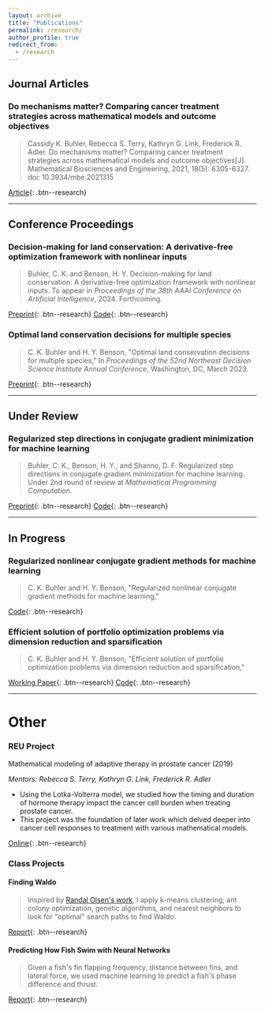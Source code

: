 ```yaml
---
layout: archive
title: "Publications"
permalink: /research/
author_profile: true
redirect_from:
  - /research
---
```



## Journal Articles
### Do mechanisms matter? Comparing cancer treatment strategies across mathematical models and outcome objectives
>Cassidy K. Buhler, Rebecca S. Terry, Kathryn G. Link, Frederick R. Adler. Do mechanisms matter? Comparing cancer treatment strategies across mathematical models and outcome objectives[J]. Mathematical Biosciences and Engineering, 2021, 18(5): 6305-6327. doi: 10.3934/mbe.2021315

<a href="https://www.aimspress.com/article/doi/10.3934/mbe.2021315" target="_blank" rel="noopener noreferrer">Article</a>{: .btn--research}

---

## Conference Proceedings
### Decision-making for land conservation: A derivative-free optimization framework with nonlinear inputs

>Buhler, C. K. and Benson, H. Y. Decision-making for land conservation: A derivative-free optimization framework with nonlinear inputs. To appear in *Proceedings of the 38th AAAI Conference on Artificial Intelligence*, 2024. Forthcoming.


<a href="https://arxiv.org/abs/2308.11549" target="_blank" rel="noopener noreferrer">Preprint</a>{: .btn--research} 
<a href="https://github.com/cassiebuhler/conservation-dfo" target="_blank"  rel="noopener noreferrer">Code</a>{: .btn--research}

### Optimal land conservation decisions for multiple species
>C. K. Buhler and H. Y. Benson, "Optimal land conservation decisions for multiple species," In *Proceedings of the 52nd Northeast Decision Science Institute Annual Conference*, Washington, DC, March 2023. 

<a href="https://arxiv.org/abs/2307.11863" target="_blank" rel="noopener noreferrer">Preprint</a>{: .btn--research}

---

## Under Review

### Regularized step directions in conjugate gradient minimization for machine learning
>Buhler, C. K., Benson, H. Y., and Shanno, D. F. Regularized step directions in conjugate gradient minimization for machine learning. Under 2nd round of review at *Mathematical Programming Computation*. 

<a href="https://arxiv.org/abs/2110.06308" target="_blank" rel="noopener noreferrer">Preprint</a>{: .btn--research}
<a href="https://github.com/cassiebuhler/ConminCG" target="_blank" rel="noopener noreferrer">Code</a>{: .btn--research}

---

## In Progress

### Regularized nonlinear conjugate gradient methods for machine learning
>C. K. Buhler and H. Y. Benson, "Regularized nonlinear conjugate gradient methods for machine learning,"

<a href="https://github.com/cassiebuhler/ConminCG" target="_blank" rel="noopener noreferrer">Code</a>{: .btn--research}

### Efficient solution of portfolio optimization problems via dimension reduction and sparsification
>C. K. Buhler and H. Y. Benson, "Efficient solution of portfolio optimization problems via dimension reduction and sparsification,"

<a href="https://arxiv.org/abs/2306.12639" target="_blank"  rel="noopener noreferrer">Working Paper</a>{: .btn--research} 
<a href="https://github.com/cassiebuhler/PODS" target="_blank"  rel="noopener noreferrer">Code</a>{: .btn--research}


---

# Other

### REU Project
Mathematical modeling of adaptive therapy in prostate cancer (2019)

*Mentors: Rebecca S. Terry, Kathryn G. Link, Frederick R. Adler*
- Using the Lotka-Volterra model, we studied how the timing and duration of hormone therapy impact the cancer cell burden when treating prostate cancer. 
- This project was the foundation of later work which delved deeper into cancer cell responses to treatment with various mathematical models.
  
<a href="https://our.utah.edu/undergraduate-research-journal/undergraduate-research-journal-2019/" target="_blank" rel="noopener noreferrer">Online</a>{: .btn--research}

### Class Projects 

#### Finding Waldo
>Inspired by <a href="http://www.randalolson.com/2015/02/03/heres-waldo-computing-the-optimal-search-strategy-for-finding-waldo/" target="_blank" rel="noopener noreferrer">Randal Olsen's work</a>, I apply k-means clustering, ant colony optimization, genetic algorithms, and nearest neighbors to look for "optimal" search paths to find Waldo. 

<a href="/files/FindingWaldo-Buhler.pdf" target="_blank" rel="noopener noreferrer">Report</a>{: .btn--research}

#### Predicting How Fish Swim with Neural Networks
>Given a fish's fin flapping frequency, distance between fins, and lateral force, we used machine learning to predict a fish's phase difference and thrust. 

<a href="/files/FishSwim-BuhlerKadapa.pdf" target="_blank" rel="noopener noreferrer">Report</a>{: .btn--research}

